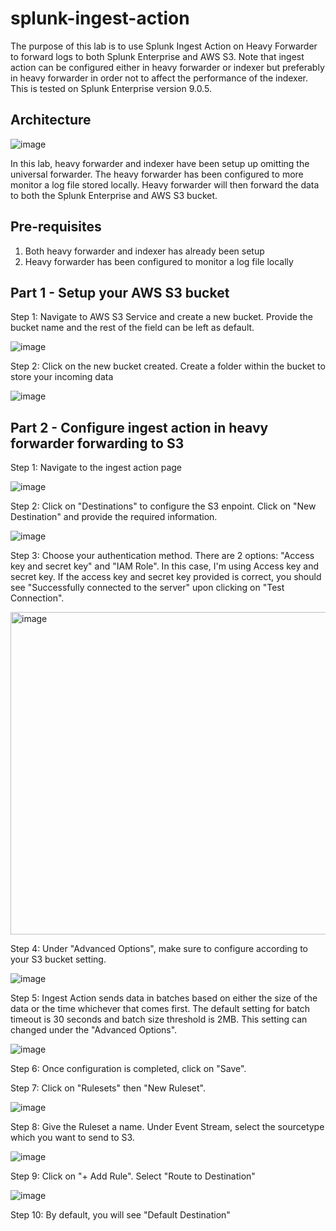 # splunk-ingest-action
The purpose of this lab is to use Splunk Ingest Action on Heavy Forwarder to forward logs to both Splunk Enterprise and AWS S3. Note that ingest action can be configured either in heavy forwarder or indexer but preferably in heavy forwarder in order not to affect the performance of the indexer. This is tested on Splunk Enterprise version 9.0.5.

## Architecture

![image](https://github.com/cloe-tang/splunk-ingest-action/assets/58005106/5b9ac2cb-41b5-408b-b56b-75a17d138cde)

In this lab, heavy forwarder and indexer have been setup up omitting the universal forwarder. The heavy forwarder has been configured to more monitor a log file stored locally. Heavy forwarder will then forward the data to both the Splunk Enterprise and AWS S3 bucket.

## Pre-requisites
1. Both heavy forwarder and indexer has already been setup
2. Heavy forwarder has been configured to monitor a log file locally

## Part 1 - Setup your AWS S3 bucket
Step 1: Navigate to AWS S3 Service and create a new bucket. Provide the bucket name and the rest of the field can be left as default.

![image](https://github.com/cloe-tang/splunk-ingest-action/assets/58005106/0fd72bc9-4c5f-4128-b03f-217bfecc95c7)

Step 2: Click on the new bucket created. Create a folder within the bucket to store your incoming data

![image](https://github.com/cloe-tang/splunk-ingest-action/assets/58005106/95771a85-cb9e-4acc-a6ed-08fd024e174c)

## Part 2 - Configure ingest action in heavy forwarder forwarding to S3

Step 1: Navigate to the ingest action page

![image](https://github.com/cloe-tang/splunk-ingest-action/assets/58005106/e140a227-f999-40f6-88bb-9371fe5ee385)

Step 2: Click on "Destinations" to configure the S3 enpoint. Click on "New Destination" and provide the required information.

![image](https://github.com/cloe-tang/splunk-ingest-action/assets/58005106/bcfb9915-0388-467e-aefd-82ba0135a694)

Step 3: Choose your authentication method. There are 2 options: "Access key and secret key" and "IAM Role". In this case, I'm using Access key and secret key. If the access key and secret key provided is correct, you should see "Successfully connected to the server" upon clicking on "Test Connection".

<img width="516" alt="image" src="https://github.com/cloe-tang/splunk-ingest-action/assets/58005106/e655301d-2622-4402-9bb7-6a01ec7ff153">

Step 4: Under "Advanced Options", make sure to configure according to your S3 bucket setting. 

![image](https://github.com/cloe-tang/splunk-ingest-action/assets/58005106/6ff2946a-7915-44d0-b912-d7aca77f95ef)

Step 5: Ingest Action sends data in batches based on either the size of the data or the time whichever that comes first. The default setting for batch timeout is 30 seconds and batch size threshold is 2MB. This setting can changed under the "Advanced Options".

![image](https://github.com/cloe-tang/splunk-ingest-action/assets/58005106/b40bf137-9108-4acd-85a7-e9b66e6deced)

Step 6: Once configuration is completed, click on "Save". 

Step 7: Click on "Rulesets" then "New Ruleset".

![image](https://github.com/cloe-tang/splunk-ingest-action/assets/58005106/cf855140-e093-4eca-8484-1f2b54ff79bb)

Step 8: Give the Ruleset a name. Under Event Stream, select the sourcetype which you want to send to S3.

![image](https://github.com/cloe-tang/splunk-ingest-action/assets/58005106/3421d452-0702-4b4b-be5c-fa51a9311ba0)

Step 9: Click on "+ Add Rule". Select "Route to Destination"

![image](https://github.com/cloe-tang/splunk-ingest-action/assets/58005106/c839ebb4-4375-4f11-8b64-aa963e12b895)

Step 10: By default, you will see "Default Destination"
